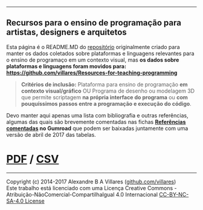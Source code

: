 ----

## Recursos para o ensino de programação para artistas, designers e arquitetos

Esta página é o README.MD do [repositório](https://github.com/villares/Recursos-para-o-ensino-de-programacao) originalmente criado para manter os dados coletados sobre plataformas e linguagens relevantes para o ensino de programaço em um contexto visual, mas **os dados sobre plataformas e linguagens foram movidos para: https://github.com/villares/Resources-for-teaching-programming**
> **Critérios de inclusão:** Plataforma para ensino de programação **em contexto visual/gráfico**  OU Programa de desenho ou modelagem 3D que permite scriptagem **na própria interface do programa** ou **com pouquíssimos passos entre a programação e execução do código**.

Devo manter aqui apenas uma lista com bibliografia e outras referências, algumas das quais são brevemente comentadas nas fichas **[Referências comentadas](http://gumroad.com/l/LrVZ) no Gumroad** que podem ser baixadas juntamente com uma versão de abril de 2017 das tabelas.

# [PDF](http://gumroad.com/l/LrVZ) / [CSV](https://raw.githubusercontent.com/villares/Recursos-para-o-ensino-de-programacao/master/Bibliografia%20e%20referências.csv)

----
Copyright (c) 2014-2017 Alexandre B A Villares ([github.com/villares](https://github.com/villares))<br/>
Este trabalho está licenciado com uma Licença Creative Commons - Atribuição-NãoComercial-CompartilhaIgual 4.0 Internacional [CC-BY-NC-SA-4.0 License](https://creativecommons.org/licenses/by-nc-sa/4.0/)

